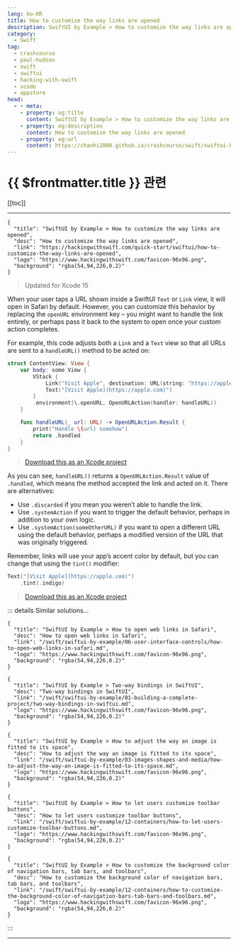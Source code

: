 ```yaml
---
lang: ko-KR
title: How to customize the way links are opened
description: SwiftUI by Example > How to customize the way links are opened
category:
  - Swift
tag: 
  - crashcourse
  - paul-hudson
  - swift
  - swiftui
  - hacking-with-swift
  - xcode
  - appstore
head:
  - - meta:
    - property: og:title
      content: SwiftUI by Example > How to customize the way links are opened
    - property: og:description
      content: How to customize the way links are opened
    - property: og:url
      content: https://chanhi2000.github.io/crashcourse/swift/swiftui-by-example/02-working-with-static-text/how-to-customize-the-way-links-are-opened.html
---
```


# {{ $frontmatter.title }} 관련

[[toc]]

---

```component VPCard
{
  "title": "SwiftUI by Example > How to customize the way links are opened",
  "desc": "How to customize the way links are opened",
  "link": "https://hackingwithswift.com/quick-start/swiftui/how-to-customize-the-way-links-are-opened",
  "logo": "https://www.hackingwithswift.com/favicon-96x96.png",
  "background": "rgba(54,94,226,0.2)"
}
```

> Updated for Xcode 15

When your user taps a URL shown inside a SwiftUI `Text` or `Link` view, it will open in Safari by default. However, you can customize this behavior by replacing the `openURL` environment key – you might want to handle the link entirely, or perhaps pass it back to the system to open once your custom action completes.

For example, this code adjusts both a `Link` and a `Text` view so that all URLs are sent to a `handleURL()` method to be acted on:

```swift
struct ContentView: View {
    var body: some View {
        VStack {
            Link("Visit Apple", destination: URL(string: "https://apple.com")!)
            Text("[Visit Apple](https://apple.com)")
        }
        .environment(\.openURL, OpenURLAction(handler: handleURL))
    }

    func handleURL(_ url: URL) -> OpenURLAction.Result {
        print("Handle \(url) somehow")
        return .handled
    }
}
```

> [<FontIcon icon="fas fa-file-zipper"/>Download this as an Xcode project](https://www.hackingwithswift.com/files/projects/swiftui/how-to-customize-the-way-links-are-opened-1.zip)

As you can see, `handleURL()` returns a `OpenURLAction.Result` value of `.handled`, which means the method accepted the link and acted on it. There are alternatives:

- Use `.discarded` if you mean you weren’t able to handle the link.
- Use `.systemAction` if you want to trigger the default behavior, perhaps in addition to your own logic.
- Use `.systemAction(someOtherURL)` if you want to open a different URL using the default behavior, perhaps a modified version of the URL that was originally triggered.

Remember, links will use your app’s accent color by default, but you can change that using the `tint()` modifier:

```swift
Text("[Visit Apple](https://apple.com)")
    .tint(.indigo)
```

> [<FontIcon icon="fas fa-file-zipper"/>Download this as an Xcode project](https://www.hackingwithswift.com/files/projects/swiftui/how-to-customize-the-way-links-are-opened-2.zip)

::: details Similar solutions…

```component VPCard
{
  "title": "SwiftUI by Example > How to open web links in Safari",
  "desc": "How to open web links in Safari",
  "link": "/swift/swiftui-by-example/06-user-interface-controls/how-to-open-web-links-in-safari.md",
  "logo": "https://www.hackingwithswift.com/favicon-96x96.png",
  "background": "rgba(54,94,226,0.2)"
}
```

```component VPCard
{
  "title": "SwiftUI by Example > Two-way bindings in SwiftUI",
  "desc": "Two-way bindings in SwiftUI",
  "link": "/swift/swiftui-by-example/01-building-a-complete-project/two-way-bindings-in-swiftui.md",
  "logo": "https://www.hackingwithswift.com/favicon-96x96.png",
  "background": "rgba(54,94,226,0.2)"
}
```

```component VPCard
{
  "title": "SwiftUI by Example > How to adjust the way an image is fitted to its space",
  "desc": "How to adjust the way an image is fitted to its space",
  "link": "/swift/swiftui-by-example/03-images-shapes-and-media/how-to-adjust-the-way-an-image-is-fitted-to-its-space.md",
  "logo": "https://www.hackingwithswift.com/favicon-96x96.png",
  "background": "rgba(54,94,226,0.2)"
}
```

```component VPCard
{
  "title": "SwiftUI by Example > How to let users customize toolbar buttons",
  "desc": "How to let users customize toolbar buttons",
  "link": "/swift/swiftui-by-example/12-containers/how-to-let-users-customize-toolbar-buttons.md",
  "logo": "https://www.hackingwithswift.com/favicon-96x96.png",
  "background": "rgba(54,94,226,0.2)"
}
```

```component VPCard
{
  "title": "SwiftUI by Example > How to customize the background color of navigation bars, tab bars, and toolbars",
  "desc": "How to customize the background color of navigation bars, tab bars, and toolbars",
  "link": "/swift/swiftui-by-example/12-containers/how-to-customize-the-background-color-of-navigation-bars-tab-bars-and-toolbars.md",
  "logo": "https://www.hackingwithswift.com/favicon-96x96.png",
  "background": "rgba(54,94,226,0.2)"
}
```

:::

---


<TagLinks />
